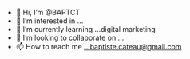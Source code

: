 - 👋 Hi, I’m @BAPTCT
- 👀 I’m interested in ...
- 🌱 I’m currently learning ...digital marketing
- 💞️ I’m looking to collaborate on ...
- 📫 How to reach me ...baptiste.cateau@gmail.com

<!---
BAPTCT/BAPTCT is a ✨ special ✨ repository because its `README.md` (this file) appears on your GitHub profile.
You can click the Preview link to take a look at your changes.
--->
